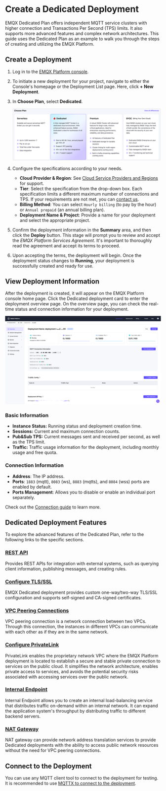 # Create a Dedicated Deployment

EMQX Dedicated Plan offers independent MQTT service clusters with higher connection and Transactions Per Second (TPS) limits. It also supports more advanced features and complex network architectures. This guide uses the Dedicated Plan as an example to walk you through the steps of creating and utilizing the EMQX Platform.

## Create a Deployment

1. Log in to the [EMQX Platform console](https://cloud-intl.emqx.com/console/).

2. To initiate a new deployment for your project, navigate to either the Console's homepage or the Deployment List page. Here, click **+ New Deployment**.

3. In **Choose Plan**, select **Dedicated**.

   ![create_dedicated](./_assets/create_dedicated.png)

4. Configure the specifications according to your needs.

   - **Cloud Provider & Region**: See [Cloud Service Providers and Regions](../price/plans.md#supported-cloud-service-providers-and-regions) for support.
   - **Tier**: Select the specification from the drop-down box. Each specification limits a different maximum number of connections and TPS. If your requirements are not met, you can [contact us](https://www.emqx.com/contact?product=cloud).
   - **Billing Method**: You can select `Hourly billing` (to pay by the hour) or `Annual prepaid` (an annual billing plan).
   - **Deployment Name & Project**: Provide a name for your deployment and select the appropriate project.

5. Confirm the deployment information in the **Summary** area, and then click the **Deploy** button. This stage will prompt you to review and accept the *EMQX Platform Services Agreement*. It's important to thoroughly read the agreement and accept its terms to proceed.

6. Upon accepting the terms, the deployment will begin. Once the deployment status changes to **Running**, your deployment is successfully created and ready for use.

## View Deployment Information
After the deployment is created, it will appear on the EMQX Platform console home page. Click the Dedicated deployment card to enter the deployment overview page. On the overview page, you can check the real-time status and connection information for your deployment.


![dedicated](./_assets/dedicated_overview.png)

### Basic Information

- **Instance Status:** Running status and deployment creation time.
- **Sessions:** Current and maximum connection counts.
- **Pub&Sub TPS:** Current messages sent and received per second, as well as the TPS limit.
- **Traffic:** Traffic usage information for the deployment, including monthly usage and free quota.

### Connection Information

- **Address**: The IP address.
- **Ports**: `1883` (mqtt), `8083` (ws), `8883` (mqtts), and `8084` (wss) ports are enabled by default.
- **Ports Management**: Allows you to disable or enable an individual port separately.

Check out the [Connection guide](../deployments/port_guide_dedicated.md) to learn more.

## Dedicated Deployment Features

To explore the advanced features of the Dedicated Plan, refer to the following links to the specific sections.

### [REST API](https://docs.emqx.com/en/cloud/latest/api/dedicated)

Provides REST APIs for integration with external systems, such as querying client information, publishing messages, and creating rules.

### [Configure TLS/SSL](../deployments/tls_ssl.md)

EMQX Dedicated deployment provides custom one-way/two-way TLS/SSL configuration and supports self-signed and CA-signed certificates.

### [VPC Peering Connections](../deployments/vpc_peering.md)

VPC peering connection is a network connection between two VPCs. Through this connection, the instances in different VPCs can communicate with each other as if they are in the same network.


### [Configure PrivateLink](../deployments/privatelink.md)
PrivateLink enables the proprietary network VPC where the EMQX Platform deployment is located to establish a secure and stable private connection to services on the public cloud. It simplifies the network architecture, enables private access to services, and avoids the potential security risks associated with accessing services over the public network.

### [Internal Endpoint](../vas/intranet-lb.md)

Internal Endpoint allows you to create an internal load-balancing service that distributes traffic on-demand within an internal network. It can expand the application system's throughput by distributing traffic to different backend servers.


### [NAT Gateway](../vas/nat-gateway.md)

NAT gateway can provide network address translation services to provide Dedicated deployments with the ability to access public network resources without the need for VPC peering connections.

## Connect to the Deployment

You can use any MQTT client tool to connect to the deployment for testing. It is recommended to use [MQTTX to connect to the deployment](../connect_to_deployments/mqttx.md).
